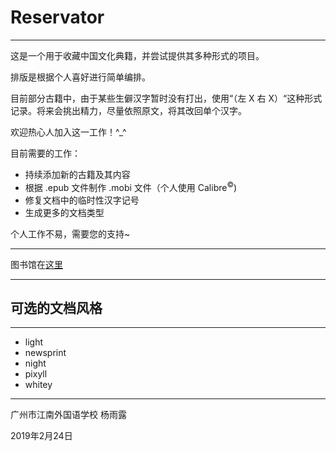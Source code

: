 # Reservator

---

这是一个用于收藏中国文化典籍，并尝试提供其多种形式的项目。

排版是根据个人喜好进行简单编排。

目前部分古籍中，由于某些生僻汉字暂时没有打出，使用“（左 X 右 X）“这种形式记录。将来会挑出精力，尽量依照原文，将其改回单个汉字。

欢迎热心人加入这一工作！^_^

目前需要的工作：

- 持续添加新的古籍及其内容
- 根据 .epub 文件制作 .mobi 文件（个人使用  Calibre<sup>&copy;</sup>)
- 修复文档中的临时性汉字记号
- 生成更多的文档类型

个人工作不易，需要您的支持~

---

图书馆在[这里](list)

---


## 可选的文档风格

---

- light
- newsprint
- night
- pixyll
- whitey





---

广州市江南外国语学校 杨雨露

2019年2月24日


